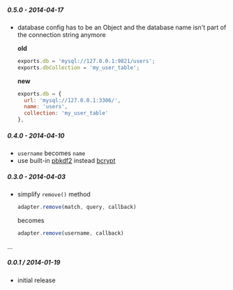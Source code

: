 
##### 0.5.0 - 2014-04-17

- database config has to be an Object and the database name isn't part of the
  connection string anymore

  **old**

  ```js
  exports.db = 'mysql://127.0.0.1:9821/users';
  exports.dbCollection = 'my_user_table';
  ```

  **new**

  ```js
  exports.db = {
    url: 'mysql://127.0.0.1:3306/',
    name: 'users',
    collection: 'my_user_table'
  },
  ```

##### 0.4.0 - 2014-04-10

- `username` becomes `name`
- use built-in [pbkdf2](http://nodejs.org/api/crypto.html#crypto_crypto_pbkdf2_password_salt_iterations_keylen_callback)
  instead [bcrypt](https://github.com/ncb000gt/node.bcrypt.js/)

##### 0.3.0 - 2014-04-03

- simplify `remove()` method

  ```js
  adapter.remove(match, query, callback)
  ```

  becomes

  ```js
  adapter.remove(username, callback)
  ```

...

##### 0.0.1 / 2014-01-19

 - initial release
